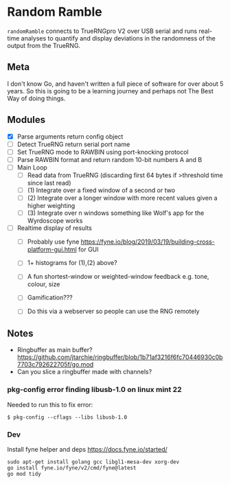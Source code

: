 # Random Ramble

`randomRamble` connects to TrueRNGpro V2 over USB serial and runs real-time analyses to quantify and display deviations in the randomness of the output from the TrueRNG.


## Meta

I don't know Go, and haven't written a full piece of software for over about 5 years. So this is going to be a learning journey and perhaps not The Best Way of doing things.


## Modules

- [x] Parse arguments return config object
- [ ] Detect TrueRNG return serial port name
- [ ] Set TrueRNG mode to RAWBIN using port-knocking protocol
- [ ] Parse RAWBIN format and return random 10-bit numbers A and B
- [ ] Main Loop
    - [ ] Read data from TrueRNG (discarding first 64 bytes if >threshold time since last read)
    - [ ] (1) Integrate over a fixed window of a second or two
    - [ ] (2) Integrate over a longer window with more recent values given a higher weighting
    - [ ] (3) Integrate over n windows something like Wolf's app for the Wyrdoscope works
- [ ] Realtime display of results
    - [ ] Probably use fyne https://fyne.io/blog/2019/03/19/building-cross-platform-gui.html for GUI
    - [ ] 1+ histograms for (1),(2) above?
    - [ ] A fun shortest-window or weighted-window feedback e.g. tone, colour, size
    - [ ] Gamification???
    - [ ] Do this via a webserver so people can use the RNG remotely



## Notes

- Ringbuffer as main buffer? https://github.com/jtarchie/ringbuffer/blob/1b71af3216f6fc70446930c0b7703c792622705f/go.mod
- Can you slice a ringbuffer made with channels?

### pkg-config error finding libusb-1.0 on linux mint 22

Needed to run this to fix error:
```
$ pkg-config --cflags --libs libusb-1.0
```

### Dev

Install fyne helper and deps https://docs.fyne.io/started/
```
sudo apt-get install golang gcc libgl1-mesa-dev xorg-dev
go install fyne.io/fyne/v2/cmd/fyne@latest
go mod tidy
```

